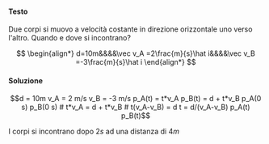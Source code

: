 #### Testo
Due corpi si muovo a velocità costante in direzione orizzontale uno verso l'altro. Quando e dove si incontrano?

$$
\begin{align*}
d=10m&&&&\vec v_A =2\frac{m}{s}\hat i&&&&\vec v_B =-3\frac{m}{s}\hat i
\end{align*}
$$

#### Soluzione
```math
d = 10m
v_A = 2 m/s
v_B = -3 m/s

p_A(t) = t*v_A
p_B(t) = d + t*v_B

p_A(0 s)
p_B(0 s)

# t*v_A = d + t*v_B
# t(v_A-v_B) = d
t = d/(v_A-v_B) 

p_A(t)
p_B(t)
```

I corpi si incontrano dopo $2s$ ad una distanza di $4m$



